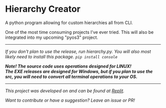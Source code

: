 <h1>Hierarchy Creator</h1>
A python program allowing for custom hierarchies all from CLI.

One of the most time consuming projects I've ever tried.
This will also be integrated into my upcoming "pyos3" project.
<hr> 
<i>If you don't plan to use the release, run hierarchy.py.</li>
<i>You will also most likely need to install this package.</i>
<code>pip install console</code>

<b>Note! The source code uses operations designed for LINUX!<br>The EXE releases are designed for Windows, but if you plan to use the src, you will need to convert all terminal operations to your OS.</b>
<hr>
This project was developed on and can be found at <a href="https://replit.com/@bobbypac/Hierarchy-Creator" target="_blank">Replit</a>.

<i>Want to contribute or have a suggestion? Leave an issue or PR!</i>
